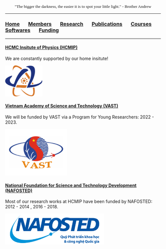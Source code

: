 <p align="center" style="font-family: lucida handwriting; font-size:10pt">
"The bigger the darkness, the easier it is to spot your little light." - Brother Andrew
</p>

<hr style="solid blue">

### [<b>Home</b>](index.md)<img src="test_space.png" width="27.5" height="1">[<b>Members</b>](members.md)<img src="test_space.png" width="27.5" height="1">[<b>Research</b>](research.md)<img src="test_space.png" width="27.5" height="1">[<b>Publications</b>](publications.md)<img src="test_space.png" width="27.5" height="1">[<b>Courses</b>](courses.md)<img src="test_space.png" width="27.5" height="1">[<b>Softwares</b>](softwares.md)<img src="test_space.png" width="27.5" height="1">[<b>Funding</b>](fundings.md)

<hr style="solid blue">

#### [HCMC Insitute of Physics (HCMIP)](http://hcmip.ac.vn/intro-en.html)
We are constantly supported by our home insitute!

<img src="hcmip.png" width="120" height="100">

#### [Vietnam Academy of Science and Technology (VAST)](https://vast.gov.vn/)
We will be funded by VAST via a Program for Young Researchers: 2022 - 2023.

<img src="vast.jpg" width="200" height="150">

#### [National Foundation for Science and Technology Development (NAFOSTED)](https://nafosted.gov.vn/)
Most of our research works at HCMIP have been funded by NAFOSTED: 2012 - 2014 , 2016 - 2018.

<img src="nft.png" width="320" height="100">


